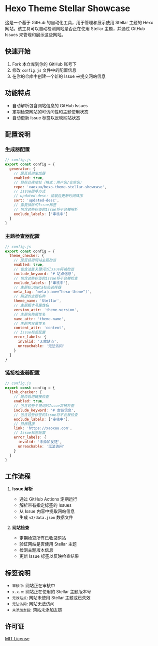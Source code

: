 # Hexo Theme Stellar Showcase

这是一个基于 GitHub 的自动化工具，用于管理和展示使用 Stellar 主题的 Hexo 网站。该工具可以自动检测网站是否正在使用 Stellar 主题，并通过 GitHub Issues 来管理和展示这些网站。

## 快速开始

1. Fork 本仓库到你的 GitHub 账号下
2. 修改 `config.js` 文件中的配置信息
3. 在你的仓库中创建一个新的 Issue 来提交网站信息

## 功能特点

- 自动解析包含网站信息的 GitHub Issues
- 定期检查网站的可访问性和主题使用状态
- 自动更新 Issue 标签以反映网站状态

## 配置说明
### 生成器配置

```js
// config.js
export const config = {
  generator: {
    // 是否启用生成器
    enabled: true,
    // 目标仓库地址（格式：用户名/仓库名）
    repo: 'xaoxuu/hexo-theme-stellar-showcase',
    // Issue排序方式
    // updated-desc: 按最后更新时间降序
    sort: 'updated-desc',
    // 需要排除的Issue标签
    // 包含这些标签的Issue将不会被解析
    exclude_labels: ["审核中"]
  }
}
```

### 主题检查器配置

```js
// config.js
export const config = {
  theme_checker: {
    // 是否启用网站主题检查
    enabled: true,
    // 包含这些关键词的Issue将被检查
    include_keyword: '# 站点信息',
    // 包含这些标签的Issue将不会被检查
    exclude_labels: ["审核中"],
    // 主题标识meta标签选择器
    meta_tag: 'meta[name="hexo-theme"]',
    // 期望的主题名称
    theme_name: 'Stellar',
    // 主题版本号属性名
    version_attr: 'theme-version',
    // 主题名称属性名
    name_attr: 'theme-name',
    // 主题内容属性名
    content_attr: 'content',
    // Issue标签配置
    error_labels: {
      invalid: '无效站点',
      unreachable: '无法访问'
    }
  }
}
```

### 链接检查器配置

```js
// config.js
export const config = {
  link_checker: {
    // 是否启用链接检查
    enabled: true,
    // 包含这些关键词的Issue将被检查
    include_keyword: '# 友链信息',
    // 包含这些标签的Issue将不会被检查
    exclude_labels: ["审核中"],
    // 目标链接
    link: 'https://xaoxuu.com',
    // Issue标签配置
    error_labels: {
      invalid: '未添加友链',
      unreachable: '无法访问'
    }
  }
}
```

## 工作流程

1. **Issue 解析**
   - 通过 GitHub Actions 定期运行
   - 解析带有指定标签的 Issues
   - 从 Issue 内容中提取网站信息
   - 生成 `v2/data.json` 数据文件

2. **网站检查**
   - 定期检查所有已收录网站
   - 验证网站是否使用 Stellar 主题
   - 检测主题版本信息
   - 更新 Issue 标签以反映检查结果

## 标签说明

- `审核中`: 网站正在审核中
- `x.x.x`: 网站正在使用的 Stellar 主题版本号
- `无效站点`: 网站未使用 Stellar 主题或已失效
- `无法访问`: 网站无法访问
- `未添加友链`: 网站未添加友链

## 许可证

[MIT License](LICENSE)